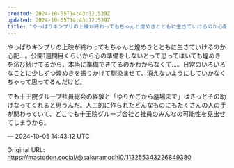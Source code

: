 ```yaml
---
created: 2024-10-05T14:43:12.539Z
updated: 2024-10-05T14:43:12.539Z
title: "やっぱりキンプリの上映が終わってもちゃんと煌めきとともに生きていけるのか心配…。[...]"
---
```


<p>やっぱりキンプリの上映が終わってもちゃんと煌めきとともに生きていけるのか心配…。公開1週間目くらいから心の準備をしないとって思ってはいても煌めきを浴び続けてるから、本当に準備できてるのかわからなくて…。日常のいろいろなことに少しずつ煌めきを振りかけて馴染ませて、消えないようにしていかなくちゃって思ってるんだけど。</p><p>でも十王院グループ社員総会の経験と「ゆりかごから墓場まで」はきっとその助けなってくれると思うんだ。人工的に作られたどんなものにもたくさんの人の手が関わっていて、どこでも十王院グループ会社と社員のみんなの可能性を見出せてしまうから。</p>

&mdash; 2024-10-05 14:43:12 UTC

Original URL: https://mastodon.social/@sakuramochi0/113255343226849380
